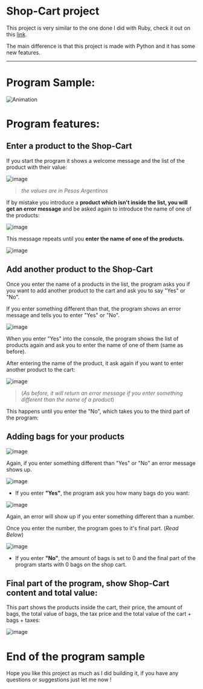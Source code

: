 # Shop-Cart project

This project is very similar to the one done I did with Ruby, check it out on this [link](https://github.com/EmanuelRodriguezBedeman/Ruby/tree/main/Small%20Back-End%20Project%20Shop%20Cart/English).

The main difference is that this project is made with Python and it has some new features.

----------------------------------------------------------------------------------------------------------------

# Program Sample:

![Animation](https://user-images.githubusercontent.com/93904438/172056066-22ca1977-b07f-4cae-b193-e1e6dc25bc73.gif)


# Program features:
## Enter a product to the Shop-Cart

If you start the program it shows a welcome message and the list of the product with their value:

![image](https://user-images.githubusercontent.com/93904438/146680304-3961faa0-c62a-4797-b58f-5975a3798e46.png)

> _the values are in Pesos Argentinos_

If by mistake you introduce a **product which isn't inside the list, you will get an error message** and be asked again to introduce the name of one of the products:

![image](https://user-images.githubusercontent.com/93904438/146680316-4d054202-015c-47eb-a7ad-617f44d4c018.png)

This message repeats until you **enter the name of one of the products.**

![image](https://user-images.githubusercontent.com/93904438/146680550-89571194-d927-4e37-ba1b-fa8f5ab07988.png)

## Add another product to the Shop-Cart

Once you enter the name of a products in the list, the program asks you if you want to add another product to the cart and ask you to say "Yes" or "No".

If you enter something different than that, the program shows an error message and tells you to enter "Yes" or "No".

![image](https://user-images.githubusercontent.com/93904438/146682049-aec4b358-e420-43d4-beb4-a0720212b95b.png)

When you enter "Yes" into the console, the program shows the list of products again and ask you to enter the name of one of them (same as before).

After entering the name of the product, it ask again if you want to enter another product to the cart:

![image](https://user-images.githubusercontent.com/93904438/146683019-4fff95f9-c6b6-4531-bc5c-b2724687a167.png)

> (_As before, it will return an error message if you enter something different than the name of a product_)

This happens until you enter the "No", which takes you to the third part of the program:

## Adding bags for your products

![image](https://user-images.githubusercontent.com/93904438/146682120-fc0dd654-8f32-40b5-8a3c-f9ca94dd66e3.png)

Again, if you enter something different than "Yes" or "No" an error message shows up.

![image](https://user-images.githubusercontent.com/93904438/146682370-c546e3e8-9f85-4ad3-8c77-9ae1f2dc440b.png)

- If you enter **"Yes"**, the  program ask you how many bags do you want:

![image](https://user-images.githubusercontent.com/93904438/146683363-d57a0a7d-fb48-41da-a413-979f92737bf0.png)

Again, an error will show up if you enter something different than a number. 

Once you enter the number, the program goes to it's final part. (_Read Below_)

![image](https://user-images.githubusercontent.com/93904438/146684941-d46b416b-eee6-42d7-81ab-2a2cd2ad43c0.png)

- If you enter **"No"**, the amount of bags is set to 0 and the final part of the program starts with 0 bags on the shop cart.

## Final part of the program, show Shop-Cart content and total value:

This part shows the products inside the cart, their price, the amount of bags, the total value of bags, the tax price and the total value of the cart + bags + taxes:

![image](https://user-images.githubusercontent.com/93904438/146685027-87ea87e3-6ae6-476d-9683-b2050c84bfb9.png)

# End of the program sample

Hope you like this project as much as I did building it, if you have any questions or suggestions just let me now !
